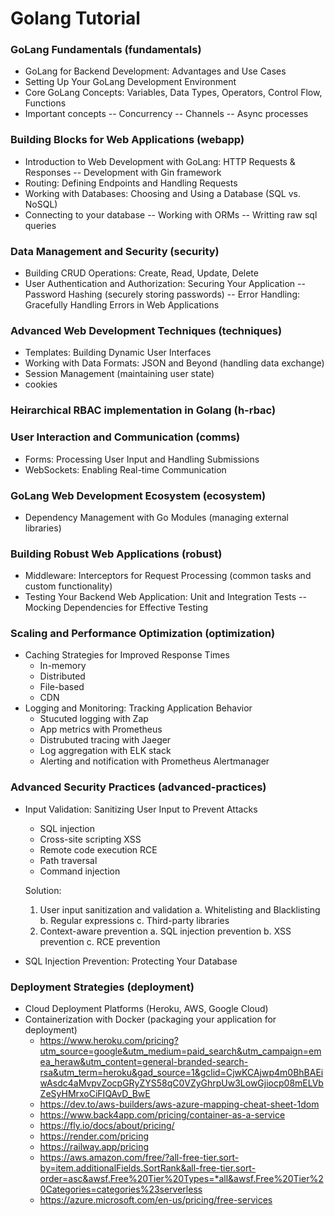# Golang Tutorial

### GoLang Fundamentals (fundamentals)

-   GoLang for Backend Development: Advantages and Use Cases
-   Setting Up Your GoLang Development Environment
-   Core GoLang Concepts: Variables, Data Types, Operators, Control Flow, Functions
-   Important concepts
    -- Concurrency
    -- Channels
    -- Async processes

### Building Blocks for Web Applications (webapp)

-   Introduction to Web Development with GoLang: HTTP Requests & Responses
    -- Development with Gin framework
-   Routing: Defining Endpoints and Handling Requests
-   Working with Databases: Choosing and Using a Database (SQL vs. NoSQL)
-   Connecting to your database
    -- Working with ORMs
    -- Writting raw sql queries

### Data Management and Security (security)

-   Building CRUD Operations: Create, Read, Update, Delete
-   User Authentication and Authorization: Securing Your Application
    -- Password Hashing (securely storing passwords)
    -- Error Handling: Gracefully Handling Errors in Web Applications

### Advanced Web Development Techniques (techniques)

-   Templates: Building Dynamic User Interfaces
-   Working with Data Formats: JSON and Beyond (handling data exchange)
-   Session Management (maintaining user state)
-   cookies

### Heirarchical RBAC implementation in Golang (h-rbac)

### User Interaction and Communication (comms)

-   Forms: Processing User Input and Handling Submissions
-   WebSockets: Enabling Real-time Communication

### GoLang Web Development Ecosystem (ecosystem)

-   Dependency Management with Go Modules (managing external libraries)

### Building Robust Web Applications (robust)

-   Middleware: Interceptors for Request Processing (common tasks and custom functionality)
-   Testing Your Backend Web Application: Unit and Integration Tests
    -- Mocking Dependencies for Effective Testing

### Scaling and Performance Optimization (optimization)

-   Caching Strategies for Improved Response Times
    -   In-memory
    -   Distributed
    -   File-based
    -   CDN
-   Logging and Monitoring: Tracking Application Behavior
    -   Stucuted logging with Zap
    -   App metrics with Prometheus
    -   Distrubuted tracing with Jaeger
    -   Log aggregation with ELK stack
    -   Alerting and notification with Prometheus Alertmanager

### Advanced Security Practices (advanced-practices)

-   Input Validation: Sanitizing User Input to Prevent Attacks

    -   SQL injection
    -   Cross-site scripting XSS
    -   Remote code execution RCE
    -   Path traversal
    -   Command injection

    Solution:

    1. User input sanitization and validation
       a. Whitelisting and Blacklisting
       b. Regular expressions
       c. Third-party libraries
    2. Context-aware prevention
       a. SQL injection prevention
       b. XSS prevention
       c. RCE prevention

-   SQL Injection Prevention: Protecting Your Database

### Deployment Strategies (deployment)

-   Cloud Deployment Platforms (Heroku, AWS, Google Cloud)
-   Containerization with Docker (packaging your application for deployment)
    -   https://www.heroku.com/pricing?utm_source=google&utm_medium=paid_search&utm_campaign=emea_heraw&utm_content=general-branded-search-rsa&utm_term=heroku&gad_source=1&gclid=CjwKCAjwp4m0BhBAEiwAsdc4aMvpvZocpGRyZYS58qC0VZyGhrpUw3LowGjiocp08mELVbZeSyHMrxoCiFIQAvD_BwE
    -   https://dev.to/aws-builders/aws-azure-mapping-cheat-sheet-1dom
    -   https://www.back4app.com/pricing/container-as-a-service
    -   https://fly.io/docs/about/pricing/
    -   https://render.com/pricing
    -   https://railway.app/pricing
    -   https://aws.amazon.com/free/?all-free-tier.sort-by=item.additionalFields.SortRank&all-free-tier.sort-order=asc&awsf.Free%20Tier%20Types=*all&awsf.Free%20Tier%20Categories=categories%23serverless
    -   https://azure.microsoft.com/en-us/pricing/free-services
